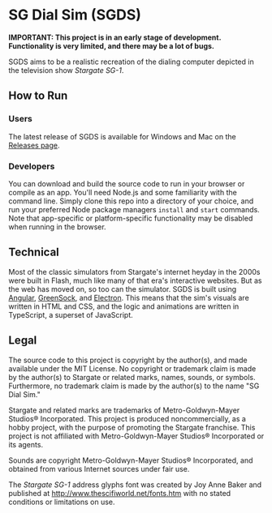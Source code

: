 # SG Dial Sim (SGDS)

**IMPORTANT: This project is in an early stage of development. Functionality is very limited, and there may be a lot of bugs.**

SGDS aims to be a realistic recreation of the dialing computer depicted in the television show _Stargate SG-1_.

## How to Run

### Users

The latest release of SGDS is available for Windows and Mac on the [Releases page](https://github.com/PhilipF5/sg-dial-sim/releases).

### Developers

You can download and build the source code to run in your browser or compile as an app. You'll need Node.js and some familiarity with the command line. Simply clone this repo into a directory of your choice, and run your preferred Node package managers `install` and `start` commands. Note that app-specific or platform-specific functionality may be disabled when running in the browser.

## Technical

Most of the classic simulators from Stargate's internet heyday in the 2000s were built in Flash, much like many of that era's interactive websites. But as the web has moved on, so too can the simulator. SGDS is built using [Angular](https://angular.io), [GreenSock](https://greensock.com), and [Electron](https://electronjs.org). This means that the sim's visuals are written in HTML and CSS, and the logic and animations are written in TypeScript, a superset of JavaScript.

## Legal

The source code to this project is copyright by the author(s), and made available under the MIT License. No copyright or trademark claim is made by the author(s) to Stargate or related marks, names, sounds, or symbols. Furthermore, no trademark claim is made by the author(s) to the name "SG Dial Sim."

Stargate and related marks are trademarks of Metro-Goldwyn-Mayer Studios® Incorporated. This project is produced noncommercially, as a hobby project, with the purpose of promoting the Stargate franchise. This project is not affiliated with Metro-Goldwyn-Mayer Studios® Incorporated or its agents.

Sounds are copyright Metro-Goldwyn-Mayer Studios® Incorporated, and obtained from various Internet sources under fair use.

The _Stargate SG-1_ address glyphs font was created by Joy Anne Baker and published at http://www.thescifiworld.net/fonts.htm with no stated conditions or limitations on use.
